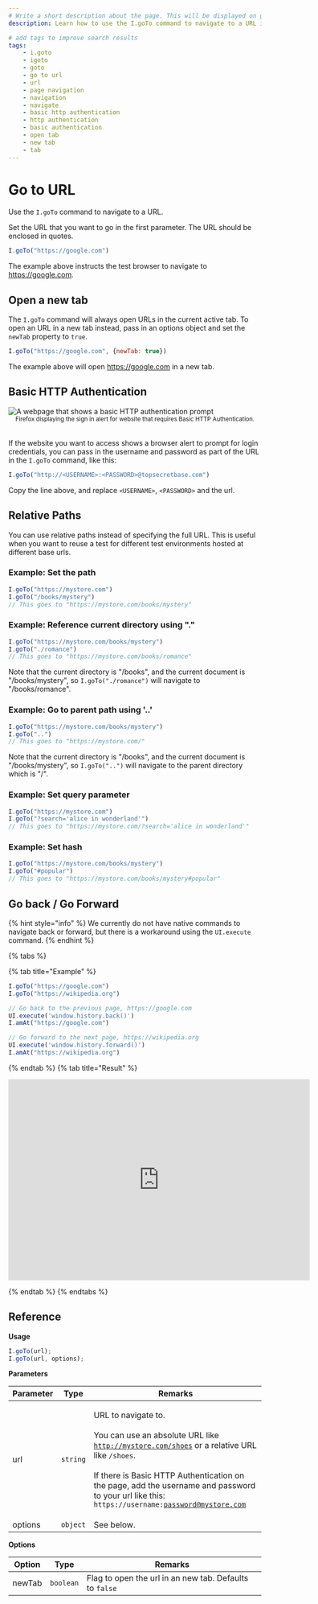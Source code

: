 ```yaml
---
# Write a short description about the page. This will be displayed on google search results.
description: Learn how to use the I.goTo command to navigate to a URL in your UIlicious test.

# add tags to improve search results
tags: 
    - i.goto
    - igoto
    - goto
    - go to url
    - url
    - page navigation
    - navigation
    - navigate
    - basic http authentication
    - http authentication
    - basic authentication
    - open tab
    - new tab
    - tab
---
```


# Go to URL

Use the `I.goTo` command to navigate to a URL.

Set the URL that you want to go in the first parameter. The URL should be enclosed in quotes.

```javascript
I.goTo("https://google.com")
```

The example above instructs the test browser to navigate to https://google.com.

## Open a new tab

The `I.goTo` command will always open URLs in the current active tab. To open an URL in a new tab instead, pass in an options object and set the `newTab` property to `true`.

```javascript
I.goTo("https://google.com", {newTab: true})
```

The example above will open https://google.com in a new tab.

## Basic HTTP Authentication


<img :src="$withBase('/static/img/basic_http_authentication_prompt.png')" alt="A webpage that shows a basic HTTP authentication prompt" style="display: block; min-width: 100%;">
<figcaption style="text-align: center; margin-bottom: 2rem;"><small>Firefox displaying the sign in alert for website that requires Basic HTTP Authentication.</small></figcaption>

If the website you want to access shows a browser alert to prompt for login credentials, you can pass in the username and password as part of the URL in the `I.goTo` command, like this:

```javascript
I.goTo("http://<USERNAME>:<PASSWORD>@topsecretbase.com")
```
Copy the line above, and replace `<USERNAME>`, `<PASSWORD>` and the url.

## Relative Paths

You can use relative paths instead of specifying the full URL. This is useful when you want to reuse a test for different test environments hosted at different base urls.

### Example: Set the path

```javascript
I.goTo("https://mystore.com")
I.goTo("/books/mystery")
// This goes to "https://mystore.com/books/mystery"
```

### Example: Reference current directory using "."

```javascript
I.goTo("https://mystore.com/books/mystery")
I.goTo("./romance")
// This goes to "https://mystore.com/books/romance"
```

Note that the current directory is "/books", and the current document is "/books/mystery", so `I.goTo("./romance")` will navigate to "/books/romance".

### Example: Go to parent path using '..'

```javascript
I.goTo("https://mystore.com/books/mystery")
I.goTo("..")
// This goes to "https://mystore.com/"
```

Note that the current directory is "/books", and the current document is "/books/mystery", so `I.goTo("..")` will navigate to the parent directory which is "/".

### Example: Set query parameter

```javascript
I.goTo("https://mystore.com")
I.goTo("?search='alice in wonderland'")
// This goes to "https://mystore.com/?search='alice in wonderland'"
```

### Example: Set hash

```javascript
I.goTo("https://mystore.com/books/mystery")
I.goTo("#popular")
// This goes to "https://mystore.com/books/mystery#popular"
```

## Go back / Go Forward

{% hint style="info" %}
We currently do not have native commands to navigate back or forward, but there is a workaround using the `UI.execute` command.
{% endhint %}

{% tabs %}

{% tab title="Example" %}

```javascript
I.goTo("https://google.com")
I.goTo("https://wikipedia.org")

// Go back to the previous page, https://google.com
UI.execute('window.history.back()')
I.amAt("https://google.com")

// Go forward to the next page, https://wikipedia.org
UI.execute('window.history.forward()')
I.amAt("https://wikipedia.org")
```

{% endtab %}
{% tab title="Result" %}

<iframe title='switch-tab-example-1' src="https://snippet.uilicious.com/embed/test/public/X9c6AwxTpEn8qBVL6U9M5G?stepNum=2&autoplay=0" style="display: block; min-width: 600px; min-height: 400px; margin: 0 auto; border: none;"></iframe>

{% endtab %}
{% endtabs %}

## Reference

**Usage**
```javascript
I.goTo(url);
I.goTo(url, options);
```

**Parameters**

| Parameter | Type     | Remarks                                                                                                                                                                                                                                                                                                                |
| --------- | -------- | ---------------------------------------------------------------------------------------------------------------------------------------------------------------------------------------------------------------------------------------------------------------------------------------------------------------------- |
| url       | `string` | <p>URL to navigate to.<br><br>You can use an absolute URL like <code>http://mystore.com/shoes</code> or a relative URL like <code>/shoes</code>.<br><br>If there is Basic HTTP Authentication on the page, add the username and password to your url like this: <code>https://username:password@mystore.com</code></p> |
| options   | `object` | See below.                                                                                                                                                                                                                                                                                                             |

**Options**

| Option | Type      | Remarks                                                 |
| ------ | --------- | ------------------------------------------------------- |
| newTab | `boolean` | Flag to open the url in an new tab. Defaults to `false` |
